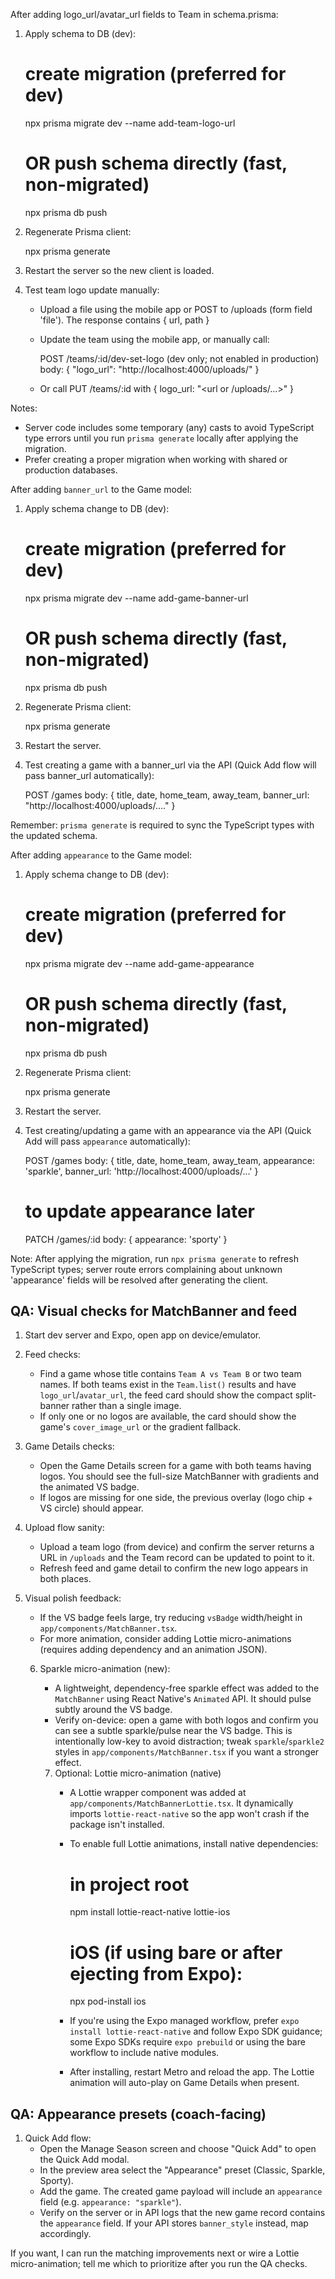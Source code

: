 After adding logo_url/avatar_url fields to Team in schema.prisma:

1) Apply schema to DB (dev):

   # create migration (preferred for dev)
   npx prisma migrate dev --name add-team-logo-url

   # OR push schema directly (fast, non-migrated)
   npx prisma db push

2) Regenerate Prisma client:

   npx prisma generate

3) Restart the server so the new client is loaded.

4) Test team logo update manually:

   - Upload a file using the mobile app or POST to /uploads (form field 'file'). The response contains { url, path }
   - Update the team using the mobile app, or manually call:

     POST /teams/:id/dev-set-logo  (dev only; not enabled in production)
     body: { "logo_url": "http://localhost:4000/uploads/<filename>" }

   - Or call PUT /teams/:id with { logo_url: "<url or /uploads/...>" }

Notes:
- Server code includes some temporary (any) casts to avoid TypeScript type errors until you run `prisma generate` locally after applying the migration.
- Prefer creating a proper migration when working with shared or production databases.

After adding `banner_url` to the Game model:

1) Apply schema change to DB (dev):

   # create migration (preferred for dev)
   npx prisma migrate dev --name add-game-banner-url

   # OR push schema directly (fast, non-migrated)
   npx prisma db push

2) Regenerate Prisma client:

   npx prisma generate

3) Restart the server.

4) Test creating a game with a banner_url via the API (Quick Add flow will pass banner_url automatically):

   POST /games
   body: { title, date, home_team, away_team, banner_url: "http://localhost:4000/uploads/...." }

Remember: `prisma generate` is required to sync the TypeScript types with the updated schema.

After adding `appearance` to the Game model:

1) Apply schema change to DB (dev):

   # create migration (preferred for dev)
   npx prisma migrate dev --name add-game-appearance

   # OR push schema directly (fast, non-migrated)
   npx prisma db push

2) Regenerate Prisma client:

   npx prisma generate

3) Restart the server.

4) Test creating/updating a game with an appearance via the API (Quick Add will pass `appearance` automatically):

   POST /games
   body: { title, date, home_team, away_team, appearance: 'sparkle', banner_url: 'http://localhost:4000/uploads/...' }

   # to update appearance later
   PATCH /games/:id
   body: { appearance: 'sporty' }

Note: After applying the migration, run `npx prisma generate` to refresh TypeScript types; server route errors complaining about unknown 'appearance' fields will be resolved after generating the client.

## QA: Visual checks for MatchBanner and feed

1) Start dev server and Expo, open app on device/emulator.

2) Feed checks:
   - Find a game whose title contains `Team A vs Team B` or two team names. If both teams exist in the `Team.list()` results and have `logo_url`/`avatar_url`, the feed card should show the compact split-banner rather than a single image.
   - If only one or no logos are available, the card should show the game's `cover_image_url` or the gradient fallback.

3) Game Details checks:
   - Open the Game Details screen for a game with both teams having logos. You should see the full-size MatchBanner with gradients and the animated VS badge.
   - If logos are missing for one side, the previous overlay (logo chip + VS circle) should appear.

4) Upload flow sanity:
   - Upload a team logo (from device) and confirm the server returns a URL in `/uploads` and the Team record can be updated to point to it.
   - Refresh feed and game detail to confirm the new logo appears in both places.

5) Visual polish feedback:
   - If the VS badge feels large, try reducing `vsBadge` width/height in `app/components/MatchBanner.tsx`.
   - For more animation, consider adding Lottie micro-animations (requires adding dependency and an animation JSON).

   6) Sparkle micro-animation (new):
       - A lightweight, dependency-free sparkle effect was added to the `MatchBanner` using React Native's `Animated` API. It should pulse subtly around the VS badge.
       - Verify on-device: open a game with both logos and confirm you can see a subtle sparkle/pulse near the VS badge. This is intentionally low-key to avoid distraction; tweak `sparkle`/`sparkle2` styles in `app/components/MatchBanner.tsx` if you want a stronger effect.

      7) Optional: Lottie micro-animation (native)
          - A Lottie wrapper component was added at `app/components/MatchBannerLottie.tsx`. It dynamically imports `lottie-react-native` so the app won't crash if the package isn't installed.
          - To enable full Lottie animations, install native dependencies:

             # in project root
             npm install lottie-react-native lottie-ios

             # iOS (if using bare or after ejecting from Expo):
             npx pod-install ios

          - If you're using the Expo managed workflow, prefer `expo install lottie-react-native` and follow Expo SDK guidance; some Expo SDKs require `expo prebuild` or using the bare workflow to include native modules.
          - After installing, restart Metro and reload the app. The Lottie animation will auto-play on Game Details when present.

## QA: Appearance presets (coach-facing)

1) Quick Add flow:
   - Open the Manage Season screen and choose "Quick Add" to open the Quick Add modal.
   - In the preview area select the "Appearance" preset (Classic, Sparkle, Sporty).
   - Add the game. The created game payload will include an `appearance` field (e.g. `appearance: "sparkle"`).
   - Verify on the server or in API logs that the new game record contains the `appearance` field. If your API stores `banner_style` instead, map accordingly.


If you want, I can run the matching improvements next or wire a Lottie micro-animation; tell me which to prioritize after you run the QA checks.
